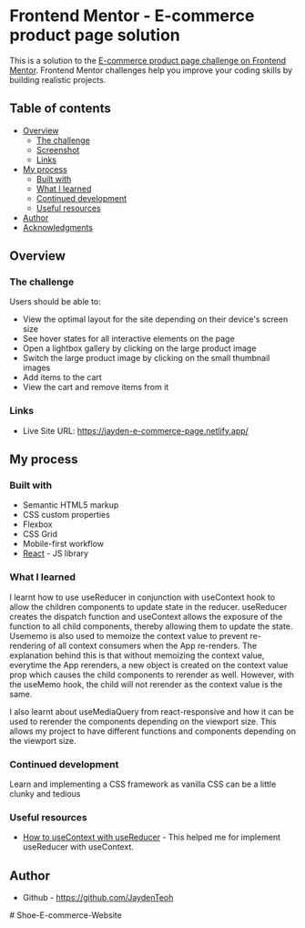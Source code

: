 # Frontend Mentor - E-commerce product page solution

This is a solution to the [E-commerce product page challenge on Frontend Mentor](https://www.frontendmentor.io/challenges/ecommerce-product-page-UPsZ9MJp6). Frontend Mentor challenges help you improve your coding skills by building realistic projects.

## Table of contents

- [Overview](#overview)
  - [The challenge](#the-challenge)
  - [Screenshot](#screenshot)
  - [Links](#links)
- [My process](#my-process)
  - [Built with](#built-with)
  - [What I learned](#what-i-learned)
  - [Continued development](#continued-development)
  - [Useful resources](#useful-resources)
- [Author](#author)
- [Acknowledgments](#acknowledgments)

## Overview

### The challenge

Users should be able to:

- View the optimal layout for the site depending on their device's screen size
- See hover states for all interactive elements on the page
- Open a lightbox gallery by clicking on the large product image
- Switch the large product image by clicking on the small thumbnail images
- Add items to the cart
- View the cart and remove items from it


### Links

- Live Site URL: https://jayden-e-commerce-page.netlify.app/

## My process

### Built with

- Semantic HTML5 markup
- CSS custom properties
- Flexbox
- CSS Grid
- Mobile-first workflow
- [React](https://reactjs.org/) - JS library



### What I learned

I learnt how to use useReducer in conjunction with useContext hook to allow the children components to update state in the reducer. useReducer creates the dispatch function and useContext allows the exposure of the function to all child components, thereby allowing them to update the state. Usememo is also used to memoize the context value to prevent re-rendering of all context consumers when the App re-renders. The explanation behind this is that without memoizing the context value, everytime the App rerenders, a new object is created on the context value prop which causes the child components to rerender as well. However, with the useMemo hook, the child will not rerender as the context value is the same. 

I also learnt about useMediaQuery from react-responsive and how it can be used to rerender the components depending on the viewport size. This allows my project to have different functions and components depending on the viewport size.


### Continued development

Learn and implementing a CSS framework as vanilla CSS can be a little clunky and tedious

### Useful resources

- [How to useContext with useReducer](https://hswolff.com/blog/how-to-usecontext-with-usereducer/) - This helped me for implement useReducer with useContext.

## Author

- Github - https://github.com/JaydenTeoh

#   S h o e - E - c o m m e r c e - W e b s i t e  
 